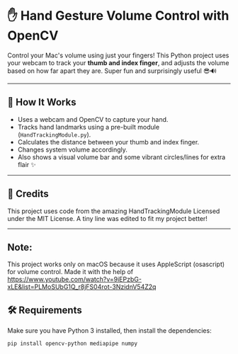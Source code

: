 # ✋ Hand Gesture Volume Control with OpenCV

Control your Mac's volume using just your fingers!
This Python project uses your webcam to track your **thumb and index finger**, and adjusts the volume based on how far apart they are. Super fun and surprisingly useful 😎🔊

---

## 🧠 How It Works

- Uses a webcam and OpenCV to capture your hand.
- Tracks hand landmarks using a pre-built module (`HandTrackingModule.py`).
- Calculates the distance between your thumb and index finger.
- Changes system volume accordingly.
- Also shows a visual volume bar and some vibrant circles/lines for extra flair ✨

---

## 🙌 Credits

This project uses code from the amazing
HandTrackingModule
Licensed under the MIT License.
A tiny line was edited to fit my project better!

---

## Note: 

This project works only on macOS because it uses AppleScript (osascript) for volume control. 
Made it with the help of https://www.youtube.com/watch?v=9iEPzbG-xLE&list=PLMoSUbG1Q_r8jFS04rot-3NzidnV54Z2q 

## 🛠️ Requirements

Make sure you have Python 3 installed, then install the dependencies:

```bash
pip install opencv-python mediapipe numpy
